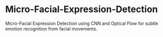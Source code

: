 # Micro-Facial-Expression-Detection
Micro-Facial Expression Detection using CNN and Optical Flow for subtle emotion recognition from facial movements.
